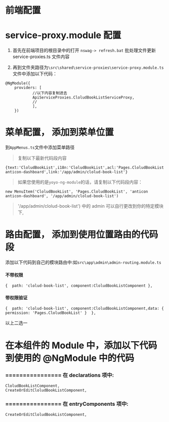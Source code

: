 

# 前端配置
# service-proxy.module 配置

1. 首先在前端项目的根目录中的打开 `nswag-> refresh.bat` 批处理文件更新 service-proxies.ts 文件内容

2. 再到文件夹路径为`\src\shared\service-proxies\service-proxy.module.ts` 文件中添加以下代码：

```
@NgModule({
	providers: [
			//以下内容复制进去
			ApiServiceProxies.CloludBookListServiceProxy,
			//
			],
	})

```

# 菜单配置， 添加到菜单位置
到`AppMenus.ts`文件中添加菜单路径

> 复制以下最新代码段内容

```
{text:'CloludBookList',i18n:'CloludBookList',acl:'Pages.CloludBookList',icon:'anticon anticon-dashboard',link:'/app/admin/clolud-book-list'}
```


> 如果您使用的是`yoyo-ng-module`的话，请复制以下代码段内容：
```
new MenuItem('CloludBookList', 'Pages.CloludBookList', 'anticon anticon-dashboard', '/app/admin/clolud-book-list')
```

> '/app/admin/clolud-book-list') 中的 admin 可以自行更改到你的特定模块下,

# 路由配置， 添加到使用位置路由的代码段


添加以下代码到自己的模块路由中:如`src\app\admin\admin-routing.module.ts`


#### 不带权限
```
{  path: 'clolud-book-list', component:CloludBookListComponent },
```

#### 带权限验证

```
{  path: 'clolud-book-list', component:CloludBookListComponent,data: { permission: 'Pages.CloludBookList' }  },

```

以上二选一
 
 



# 在本组件的 Module 中，添加以下代码到使用的 @NgModule 中的代码
### ================ 在 declarations 项中:

```
CloludBookListComponent,
CreateOrEditCloludBookListComponent,

```

### ================ 在 entryComponents 项中:

```
CreateOrEditCloludBookListComponent,
```